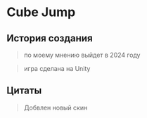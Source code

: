 # Cube Jump
## История создания
> по моему мнению выйдет в 2024 году

> игра сделана на Unity
##

## Цитаты
> Добвлен новый скин

